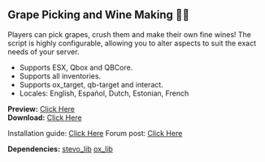 ## Grape Picking and Wine Making 🍇🍷

Players can pick grapes, crush them and make their own fine wines! The script is highly configurable, allowing you to alter aspects to suit the exact needs of your server.

- Supports ESX, Qbox and QBCore.
- Supports all inventories.
- Supports ox_target, qb-target and interact.
- Locales: English, Español, Dutch, Estonian, French

**Preview:** [Click Here](https://youtu.be/M7LS4ngOCoY)
<br>
**Download:** [Click Here](https://github.com/stevoscriptsteam/stevo_advancedvineyard/releases/tag/1.0.0)

Installation guide: [Click Here](https://docs.stevoscripts.com/free-scripts/stevo_advancedvineyard)
Forum post: [Click Here]()

**Dependencies:**
[stevo_lib](https://github.com/stevoscriptsteam/stevo_lib)
[ox_lib](https://github.com/overextended/ox_lib)

